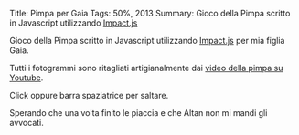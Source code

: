 Title: Pimpa per Gaia
Tags: 50%, 2013
Summary: Gioco della Pimpa scritto in Javascript utilizzando [Impact.js](http://impactjs.com)

Gioco della Pimpa scritto in Javascript utilizzando [Impact.js](http://impactjs.com) per mia figlia Gaia.

Tutti i fotogrammi sono ritagliati artigianalmente dai [video della pimpa su Youtube](https://www.youtube.com/results?search_query=pimpa).

Click oppure barra spaziatrice per saltare.

<canvas id="pimpa-per-gaia-canvas"></canvas>

<script type="text/javascript" src="/static/bundle/pimpa-per-gaia/game.min.js"></script>

Sperando che una volta finito le piaccia e che Altan non mi mandi gli avvocati.
